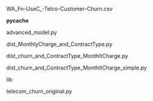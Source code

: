 WA_Fn-UseC_-Telco-Customer-Churn.csv

__pycache__                            

advanced_model.py                      

dist_MonthlyCharge_and_ContractType.py 

dist_churn_and_ContractType_MonthltCharge.py

dist_churn_and_ContractType_MonthltCharge_simple.py

lib

telecom_churn_original.py
